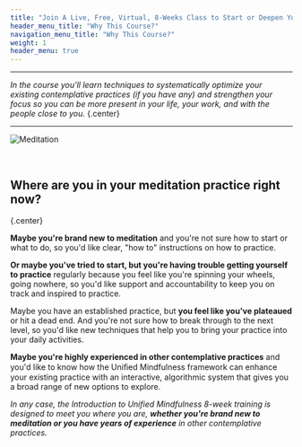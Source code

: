 ```yaml
---
title: "Join A Live, Free, Virtual, 8-Weeks Class to Start or Deepen Your Meditation Practice"
header_menu_title: "Why This Course?"
navigation_menu_title: "Why This Course?"
weight: 1
header_menu: true
---
```


--- 
_In the course you'll learn techniques to systematically optimize your existing contemplative practices (if you have any) and strengthen your focus so you can be more present in your life, your work, and with the people close to you._
{.center}

--- 

![Meditation](/images/where-in-meditation.jpg) 

&nbsp;

## Where are you in your meditation practice right now?
{.center}

**Maybe you're brand new to meditation** and you're not sure how to start or what to do, so  you'd like clear, "how to" instructions on how to practice.

**Or maybe you've tried to start, but you're having trouble getting yourself to practice** regularly because you feel like you're spinning your wheels, going nowhere, so you'd like support and accountability to keep you on track and inspired to practice.

Maybe you have an established practice, but **you feel like you've plateaued** or hit a dead end. And you're not sure how to break through to the next level, so you'd like new techniques that help you to bring your practice into your daily activities.

**Maybe you're highly experienced in other contemplative practices** and you'd like to know how the Uniﬁed Mindfulness framework can enhance your existing practice with an interactive, algorithmic system that gives you a broad range of new options to explore.

_In any case, the Introduction to Unified Mindfulness 8-week training is designed to meet you where you are, **whether you're brand new to meditation or you have years of experience** in other contemplative practices._


[//]: # (### &darr;)

[//]: # ({.center})

[//]: # ()
[//]: # ()
[//]: # (.&nbsp;)
[//]: # (---)

[//]: # (#### It doesn't matter if you're brand new to meditation or if you have years of experience in other contemplative practices:)
[//]: # ({.center})

[//]: # ([//]: # &#40;{.center}&#41;)



